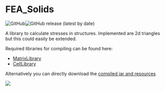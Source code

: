 # FEA_Solids

<img alt="GitHub" src="https://img.shields.io/github/license/Luecx/FEA_Solids"><img alt="GitHub release (latest by date)" src="https://img.shields.io/github/v/release/Luecx/FEA_Solids">



A library to calculate stresses in structures.
Implemented are 2d triangles but this could easily be extended.

Required libraries for compiling can be found here:
 * [MatrixLibrary](https://github.com/Luecx/MatrixLibrary)
 * [CellLibrary](https://github.com/Luecx/CellLibrary)

Alternatively you can directly download the [compiled jar and resources](https://github.com/Luecx/FEA_Solids/tree/master/compiled)







![](https://image.prntscr.com/image/1TgsUl6jTWyXefpJSgqI1Q.png)



